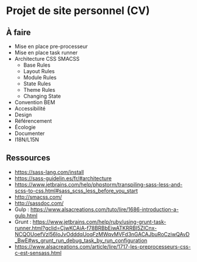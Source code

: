 # Projet de site personnel (CV)

## À faire
- Mise en place pre-processeur
- Mise en place task runner
- Architecture CSS SMACSS
    - Base Rules
    - Layout Rules
    - Module Rules
    - State Rules
    - Theme Rules
    - Changing State
- Convention BEM
- Accessibilité
- Design
- Référencement
- Écologie
- Documenter
- I18N/L15N
 
## Ressources
- https://sass-lang.com/install
- https://sass-guidelin.es/fr/#architecture
- https://www.jetbrains.com/help/phpstorm/transpiling-sass-less-and-scss-to-css.html#sass_scss_less_before_you_start
- http://smacss.com/
- http://sassdoc.com/
- Gulp : https://www.alsacreations.com/tuto/lire/1686-introduction-a-gulp.html
- Grunt : https://www.jetbrains.com/help/ruby/using-grunt-task-runner.html?gclid=CjwKCAiA-f78BRBbEiwATKRRBI5ZICnx-NCQOUoefVzl56IoJvOdddqUoqFzMWqvMVFd3nGACAJbuRoCziwQAvD_BwE#ws_grunt_run_debug_task_by_run_configuration
- https://www.alsacreations.com/article/lire/1717-les-preprocesseurs-css-c-est-sensass.html 